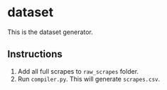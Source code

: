 # dataset

This is the dataset generator.



## Instructions

1. Add all full scrapes to `raw_scrapes` folder.
2. Run `compiler.py`. This will generate `scrapes.csv`.
